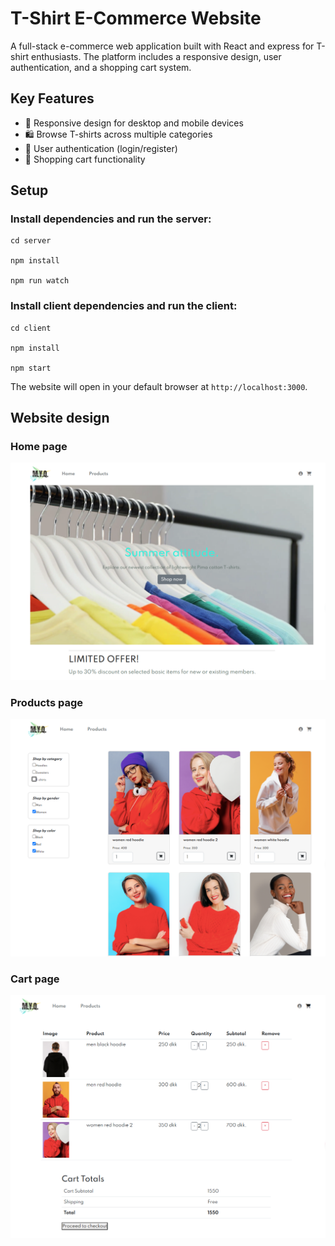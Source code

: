 # T-Shirt E-Commerce Website

A full-stack e-commerce web application built with React and express for T-shirt enthusiasts. The platform includes a responsive design, user authentication, and a shopping cart system.

## Key Features

- 📱 Responsive design for desktop and mobile devices
- 🛍️ Browse T-shirts across multiple categories
- 🔐 User authentication (login/register)
- 🛒 Shopping cart functionality

## Setup

### Install dependencies and run the server:

```
cd server

npm install

npm run watch
```

### Install client dependencies and run the client:

```
cd client

npm install

npm start
```

The website will open in your default browser at `http://localhost:3000`.

## Website design

### Home page

![T-Shirt E-Commerce Homepage](shopping-home.png)

### Products page

![T-Shirt E-Commerce Products Page](shopping3.png)

### Cart page

![T-Shirt E-Commerce Cart Page](shoping2.png)

